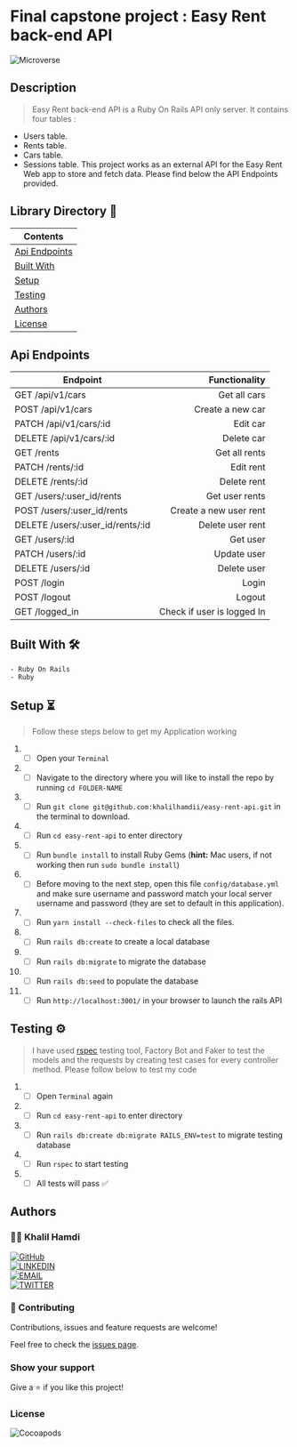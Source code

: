 # Final capstone project : Easy Rent back-end API

![Microverse](https://img.shields.io/badge/-Microverse-6F23FF?style=for-the-badge)

## Description

> Easy Rent back-end API is a Ruby On Rails API only server. It contains four tables :

- Users table.
- Rents table.
- Cars table.
- Sessions table.
  This project works as an external API for the Easy Rent Web app to store and fetch data. Please find below the API Endpoints provided.

## Library Directory 📙

| Contents                        |
| ------------------------------- |
| [Api Endpoints](#api-endpoints) |
| [Built With](#built-with-🛠)     |
| [Setup](#setup-⏳)              |
| [Testing](#testing-⚙️)          |
| [Authors](#authors)             |
| [License](#license)             |

## Api Endpoints

<table><thead>
<tr>
<th>Endpoint</th>
<th style="text-align: right">Functionality</th>
</tr>
</thead><tbody>
<tr>
<td>GET /api/v1/cars</td>
<td style="text-align: right">Get all cars</td>
</tr>
<tr>
<td>POST /api/v1/cars</td>
<td style="text-align: right">Create a new car</td>
</tr>
<tr>
<td>PATCH /api/v1/cars/:id</td>
<td style="text-align: right">Edit car</td>
</tr>
<tr>
<td>DELETE /api/v1/cars/:id</td>
<td style="text-align: right">Delete car</td>
</tr>
<td>GET /rents</td>
<td style="text-align: right">Get all rents</td>
</tr>
<tr>
<td>PATCH /rents/:id</td>
<td style="text-align: right">Edit rent</td>
</tr>
<tr>
<td>DELETE /rents/:id</td>
<td style="text-align: right">Delete rent</td>
</tr>
<tr>
<td>GET  /users/:user_id/rents</td>
<td style="text-align: right">Get user rents</td>
</tr>
<tr>
<td>POST /users/:user_id/rents</td>
<td style="text-align: right">Create a new user rent</td>
</tr>
<tr>
<td>DELETE /users/:user_id/rents/:id</td>
<td style="text-align: right">Delete user rent</td>
</tr>
<tr>
<td>GET /users/:id</td>
<td style="text-align: right">Get user </td>
</tr>
<tr>
<td>PATCH /users/:id</td>
<td style="text-align: right">Update user</td>
</tr>
<tr>
<td>DELETE /users/:id</td>
<td style="text-align: right">Delete user</td>
</tr>
<tr>
<td>POST /login</td>
<td style="text-align: right">Login</td>
</tr>
<tr>
<td>POST /logout</td>
<td style="text-align: right">Logout</td>
</tr>
<tr>
<td>GET /logged_in</td>
<td style="text-align: right">Check if user is logged In</td>
</tr>
</tbody></table>

## Built With 🛠

```
- Ruby On Rails
- Ruby
```

## Setup ⏳

> Follow these steps below to get my Application working

1. - [ ] Open your `Terminal`
2. - [ ] Navigate to the directory where you will like to install the repo by running `cd FOLDER-NAME`
3. - [ ] Run `git clone git@github.com:khalilhamdii/easy-rent-api.git` in the terminal to download.
4. - [ ] Run `cd easy-rent-api` to enter directory
5. - [ ] Run `bundle install` to install Ruby Gems (<b>hint:</b> Mac users, if not working then run `sudo bundle install`)
6. - [ ] Before moving to the next step, open this file `config/database.yml` and make sure username and password match your local server username and password (they are set to default in this application).
7. - [ ] Run `yarn install --check-files` to check all the files.
8. - [ ] Run `rails db:create` to create a local database
9. - [ ] Run `rails db:migrate` to migrate the database
10. - [ ] Run `rails db:seed` to populate the database
11. - [ ] Run `http://localhost:3001/` in your browser to launch the rails API

## Testing ⚙️

> I have used [rspec](https://rspec.info/) testing tool, Factory Bot and Faker to test the models and the requests by creating test cases for every controller method. Please follow below to test my code

1. - [ ] Open `Terminal` again
2. - [ ] Run `cd easy-rent-api` to enter directory
3. - [ ] Run `rails db:create db:migrate RAILS_ENV=test` to migrate testing database
4. - [ ] Run `rspec` to start testing
5. - [ ] All tests will pass ✅

## Authors

### 👨‍💻 Khalil Hamdi

[![GitHub](https://img.shields.io/badge/-GitHub-000?style=for-the-badge&logo=GitHub&logoColor=white)](https://github.com/khalilhamdii) <br>
[![LINKEDIN](https://img.shields.io/badge/-LINKEDIN-0077B5?style=for-the-badge&logo=Linkedin&logoColor=white)](https://www.linkedin.com/in/khalilhamdi/) <br>
[![EMAIL](https://img.shields.io/badge/-EMAIL-D14836?style=for-the-badge&logo=Mail.Ru&logoColor=white)](mailto:khaalil.hamdi@gmail.com) <br>
[![TWITTER](https://img.shields.io/badge/-TWITTER-1DA1F2?style=for-the-badge&logo=Twitter&logoColor=white)](https://twitter.com/Khalilhamdiii)

### 🤝 Contributing

Contributions, issues and feature requests are welcome!

Feel free to check the [issues page](https://github.com/khalilhamdii/MyTodos).

### Show your support

Give a ⭐️ if you like this project!

### License

![Cocoapods](https://img.shields.io/cocoapods/l/AFNetworking?color=red&style=for-the-badge)
